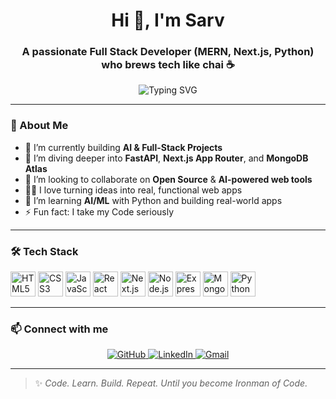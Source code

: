 <h1 align="center">Hi 👋, I'm Sarv</h1>
<h3 align="center">A passionate Full Stack Developer (MERN, Next.js, Python) who brews tech like chai ☕</h3>

<p align="center">
  <img src="https://readme-typing-svg.herokuapp.com?font=Fira+Code&size=22&pause=1000&center=true&vCenter=true&width=435&lines=Full+Stack+Web+Developer;MERN+Stack+Expert;Next.js+Lover;Python+Enthusiast" alt="Typing SVG" />
</p>

---

### 🧠 About Me
- 🔭 I’m currently building **AI & Full-Stack Projects**
- 🌱 I’m diving deeper into **FastAPI**, **Next.js App Router**, and **MongoDB Atlas**
- 👯 I’m looking to collaborate on **Open Source** & **AI-powered web tools**
- 🧑‍💻 I love turning ideas into real, functional web apps
- 🧪 I’m learning **AI/ML** with Python and building real-world apps
- ⚡ Fun fact: I take my Code seriously

---
### 🛠️ Tech Stack

<p align="left">
  <img src="https://cdn.jsdelivr.net/gh/devicons/devicon/icons/html5/html5-original.svg" height="40" width="40" alt="HTML5" />
  <img src="https://cdn.jsdelivr.net/gh/devicons/devicon/icons/css3/css3-original.svg" height="40" width="40" alt="CSS3" />
  <img src="https://cdn.jsdelivr.net/gh/devicons/devicon/icons/javascript/javascript-original.svg" height="40" width="40" alt="JavaScript" />
  <img src="https://cdn.jsdelivr.net/gh/devicons/devicon/icons/react/react-original.svg" height="40" width="40" alt="React" />
  <img src="https://cdn.jsdelivr.net/gh/devicons/devicon/icons/nextjs/nextjs-original.svg" height="40" width="40" alt="Next.js" />
  <img src="https://cdn.jsdelivr.net/gh/devicons/devicon/icons/nodejs/nodejs-original.svg" height="40" width="40" alt="Node.js" />
  <img src="https://cdn.jsdelivr.net/gh/devicons/devicon/icons/express/express-original.svg" height="40" width="40" alt="Express.js" />
  <img src="https://cdn.jsdelivr.net/gh/devicons/devicon/icons/mongodb/mongodb-original.svg" height="40" width="40" alt="MongoDB" />
  <img src="https://cdn.jsdelivr.net/gh/devicons/devicon/icons/python/python-original.svg" height="40" width="40" alt="Python" />
</p>


---

### 📫 Connect with me


<p align="center">
  <a href="https://github.com/" target="SarabjitSingh18">
    <img src="https://img.shields.io/badge/GitHub-100000?style=for-the-badge&logo=github&logoColor=white" alt="GitHub" />
  </a>
  <a href="https://www.linkedin.com/in/sarabjit-singh-53486b309/" target="_blank">
    <img src="https://img.shields.io/badge/LinkedIn-0077B5?style=for-the-badge&logo=linkedin&logoColor=white" alt="LinkedIn" />
  </a>
  <a href="mailto:sarabjitsingh9620@example.com">
    <img src="https://img.shields.io/badge/Gmail-D14836?style=for-the-badge&logo=gmail&logoColor=white" alt="Gmail" />
  </a>

</p>


---

> ✨ _Code. Learn. Build. Repeat. Until you become Ironman of Code._

